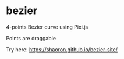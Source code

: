 # bezier
4-points Bezier curve using Pixi.js

Points are draggable

Try here: https://shaoron.github.io/bezier-site/
